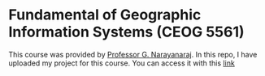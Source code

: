 # Fundamental of Geographic Information Systems (CEOG 5561)

This course was provided by [Professor G. Narayanaraj](https://cla.umn.edu/about/directory/profile/nara0030). In this repo, I have uploaded my project for this course. You can access it with this [link](https://github.com/shambhavikhanal/fundamental-of-gis/blob/main/T_khana051%40umn.edu_finalreport.pdf)
